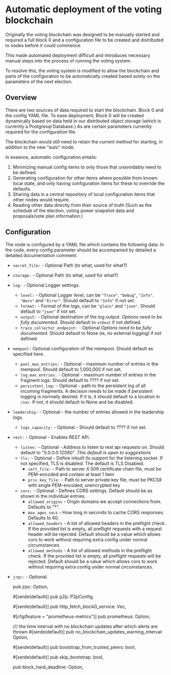 # Automatic deployment of the voting blockchain

Originally the voting blockchain was designed to be manually started and
required a full block 0 and a configuration file to be created and distributed
to nodes before it could commence.

This made automated deployment difficult and introduces necessary manual steps
into the process of running the voting system.

To resolve this,  the voting system is modified to allow the blockchain and
parts of the configuration to be automatically created based solely on the
parameters of the next election.

## Overview

There are two sources of data required to start the blockchain.  Block 0 and
the config YAML file. To ease deployment,  Block 0 will be created dynamically
based on data held in our distributed object storage (which is currently a
Postgresql Database.)  As are certain parameters currently required for the
configuration file.

The blockchain would still need to retain the current method for starting, in
addition to the new "auto" mode.

In essence, automatic configuration entails:

1. Minimizing manual config items to only those that unavoidably need to be
   defined.
2. Generating configuration for other items where possible from known local
   state, and only having configuration items for these to override the defaults.
3. Sharing data in a central repository of local configuration items that other
   nodes would require.
4. Reading other data directly from their source of truth (Such as the schedule
   of the election, voting power snapshot data and proposals/vote plan
   information.)

## Configuration

The node is configured by a YAML file which contains the following data. In the
code, every config parameter should be accompanied by detailed a detailed
documentation comment.

* `secret_file:` - Optional Path (to what, used for what?)
* `storage:` - Optional Path (to what, used for what?)
* `log:` - Optional Logger settings.
  * `level:` - Optional Logger level, can be `"Trace"`, `"Debug"`, `"Info"`.
    `"Warn"` and `"Error"`.  Should default to `"Info"` if not set.
  * `format:` - Format of the logs, can be `"plain"` and `"json"`.  Should
    default to `"json"` if not set.
  * `output:` - Optional destination of the log output. *Options need to be
    fully documented*.  Should default to `stdout` if not defined.
  * `trace_collector_endpoint:` - Optional *Options need to be fully
    documented*.  Should default to None (ie, no external logging) if not
    defined.
* `mempool:` Optional configuration of the mempool.  Should default as specified
  here.
  * `pool_max_entries:` - Optional - maximum number of entries in the mempool.
    Should default to 1,000,000 if not set.
  * `log_max_entries:` - Optional - maximum number of entries in the fragment
    logs.  Should default to ???? if not set.
  * `persistent_log:` - Optional - path to the persistent log of all incoming
    fragments.  A decision needs to be made if persistent logging is normally
    desired.  If it is, it should default to a location in `/var`.  If not, it
    should default to None and be disabled.
* `leadership:` - Optional - the number of entries allowed in the leadership
  logs.
  * `logs_capacity:` - Optional - Should default to ???? if not set.
* `rest:` - Optional - Enables REST API.
  * `listen:` - Optional - Address to listen to rest api requests on.  Should
    default to  "0.0.0.0:12080".  *This default is open to suggestions*
  * `tls:`  - Optional - Define inbuilt tls support for the listening socket.
    If not specified, TLS is disabled.  The default is TLS Disabled.
    * `cert_file:` - Path to server X.509 certificate chain file, must be
      PEM-encoded and contain at least 1 item
    * `priv_key_file:` - Path to server private key file, must be PKCS8 with
      single PEM-encoded, unencrypted key
  * `cors:` - Optional - Defines CORS settings.  Default should be as shown in
    the individual entries.
    * `allowed_origins` - Origin domains we accept connections from. Defaults to
      "*".
    * `max_ages_secs` - How long in seconds to cache CORS responses.  Defaults
      to 60.
    * `allowed_headers` - A list of allowed headers in the preflight check.  If
      the provided list is empty, all preflight requests with a request header
      will be rejected. Default should be a value which allows cors to work
      without requiring extra config under normal circumstances.
    * `allowed_methods` - A list of allowed methods in the preflight check.  If
      the provided list is empty, all preflight requests will be rejected.
      Default should be a value which allows cors to work without requiring
      extra config under normal circumstances.
* `jrpc:` - Optional.

    pub jrpc: Option<JRpc>,

    #[serde(default)]
    pub p2p: P2pConfig,

    #[serde(default)]
    pub http_fetch_block0_service: Vec<String>,

    #[cfg(feature = "prometheus-metrics")]
    pub prometheus: Option<Prometheus>,

    /// the time interval with no blockchain updates after which alerts are thrown
    #[serde(default)]
    pub no_blockchain_updates_warning_interval: Option<Duration>,

    #[serde(default)]
    pub bootstrap_from_trusted_peers: bool,

    #[serde(default)]
    pub skip_bootstrap: bool,

    pub block_hard_deadline: Option<u32>,
